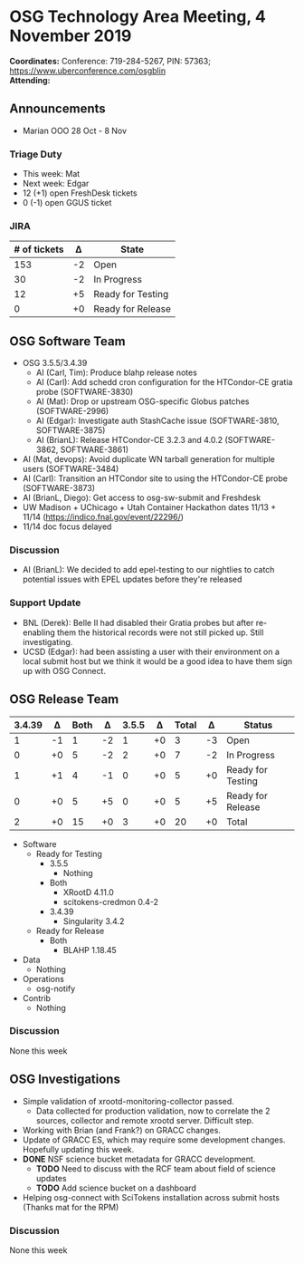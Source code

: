 # OSG Technology Area Meeting,  4 November 2019

**Coordinates:** Conference: 719-284-5267, PIN: 57363; <https://www.uberconference.com/osgblin>  
**Attending:**   


## Announcements

-   Marian OOO 28 Oct - 8 Nov


### Triage Duty

-   This week: Mat
-   Next week: Edgar
-   12 (+1) open FreshDesk tickets
-   0 (-1) open GGUS ticket


### JIRA

| # of tickets | &Delta; | State             |
|------------ |------- |----------------- |
| 153          | -2      | Open              |
| 30           | -2      | In Progress       |
| 12           | +5      | Ready for Testing |
| 0            | +0      | Ready for Release |


## OSG Software Team

-   OSG 3.5.5/3.4.39  
    -   AI (Carl, Tim): Produce blahp release notes
    -   AI (Carl): Add schedd cron configuration for the HTCondor-CE gratia probe (SOFTWARE-3830)
    -   AI (Mat): Drop or upstream OSG-specific Globus patches (SOFTWARE-2996)
    -   AI (Edgar): Investigate auth StashCache issue (SOFTWARE-3810, SOFTWARE-3875)
    -   AI (BrianL): Release HTCondor-CE 3.2.3 and 4.0.2 (SOFTWARE-3862, SOFTWARE-3861)
-   AI (Mat, devops): Avoid duplicate WN tarball generation for multiple users (SOFTWARE-3484)
-   AI (Carl): Transition an HTCondor site to using the HTCondor-CE probe (SOFTWARE-3873)
-   AI (BrianL, Diego): Get access to osg-sw-submit and Freshdesk
-   UW Madison + UChicago + Utah Container Hackathon dates 11/13 + 11/14 (<https://indico.fnal.gov/event/22296/>)
-   11/14 doc focus delayed


### Discussion

-   AI (BrianL): We decided to add epel-testing to our nightlies to catch potential issues with EPEL updates before they're released


### Support Update

-   BNL (Derek): Belle II had disabled their Gratia probes but after re-enabling them the historical records were not still picked up. Still investigating.
-   UCSD (Edgar): had been assisting a user with their environment on a local submit host but we think it would be a good idea to have them sign up with OSG Connect.


## OSG Release Team

| 3.4.39 | &Delta; | Both | &Delta; | 3.5.5 | &Delta; | Total | &Delta; | Status            |
| ------ | ------- | ---- | ------- | ----- | ------- | ----- | ------- | ----------------- |
| 1      | -1      | 1    | -2      | 1     | +0      | 3     | -3      | Open              |
| 0      | +0      | 5    | -2      | 2     | +0      | 7     | -2      | In Progress       |
| 1      | +1      | 4    | -1      | 0     | +0      | 5     | +0      | Ready for Testing |
| 0      | +0      | 5    | +5      | 0     | +0      | 5     | +5      | Ready for Release |
| 2      | +0      | 15   | +0      | 3     | +0      | 20    | +0      | Total             |

-   Software  
    -   Ready for Testing  
        -   3.5.5  
            -   Nothing
        -   Both  
            -   XRootD 4.11.0
            -   scitokens-credmon 0.4-2
        -   3.4.39  
            -   Singularity 3.4.2
    -   Ready for Release  
        -   Both  
            -   BLAHP 1.18.45
-   Data  
    -   Nothing
-   Operations  
    -   osg-notify
-   Contrib  
    -   Nothing


### Discussion

None this week


## OSG Investigations

-   Simple validation of xrootd-monitoring-collector passed.  
    -   Data collected for production validation, now to correlate the 2 sources, collector and remote xrootd server.  Difficult step.
-   Working with Brian (and Frank?) on GRACC changes.
-   Update of GRACC ES, which may require some development changes.  Hopefully updating this week.
-   ****DONE**** NSF science bucket metadata for GRACC development.  
    -   ****TODO**** Need to discuss with the RCF team about field of science updates
    -   ****TODO**** Add science bucket on a dashboard
-   Helping osg-connect with SciTokens installation across submit hosts (Thanks mat for the RPM)


### Discussion

None this week
